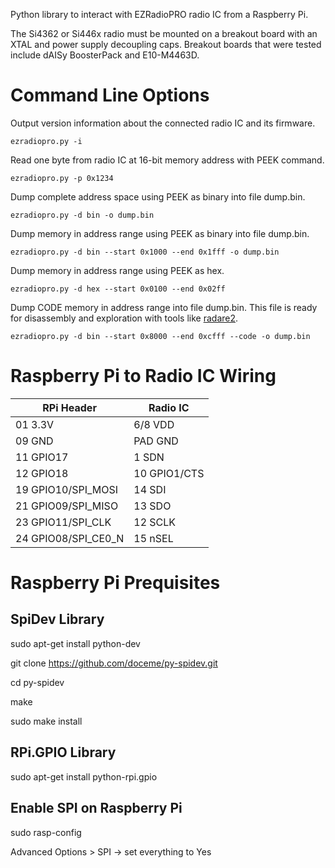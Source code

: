 Python library to interact with EZRadioPRO radio IC from a Raspberry Pi. 

The Si4362 or Si446x radio must be mounted on a breakout board with an XTAL and power supply decoupling caps.
Breakout boards that were tested include dAISy BoosterPack and E10-M4463D.

# Command Line Options

Output version information about the connected radio IC and its firmware.
~~~~
ezradiopro.py -i
~~~~

Read one byte from radio IC at 16-bit memory address with PEEK command.
~~~~
ezradiopro.py -p 0x1234
~~~~

Dump complete address space using PEEK as binary into file dump.bin.
~~~~
ezradiopro.py -d bin -o dump.bin
~~~~

Dump memory in address range using PEEK as binary into file dump.bin.
~~~~
ezradiopro.py -d bin --start 0x1000 --end 0x1fff -o dump.bin
~~~~

Dump memory in address range using PEEK as hex.
~~~~
ezradiopro.py -d hex --start 0x0100 --end 0x02ff
~~~~

Dump CODE memory in address range into file dump.bin. This file is ready for 
disassembly and exploration with tools like [radare2](http://www.radare.org).
~~~~
ezradiopro.py -d bin --start 0x8000 --end 0xcfff --code -o dump.bin
~~~~

# Raspberry Pi to Radio IC Wiring

|RPi Header|Radio IC|
|----|----|
|01 3.3V|6/8 VDD|
|09 GND|PAD GND|
|11 GPIO17|1 SDN|
|12 GPIO18|10 GPIO1/CTS|
|19 GPIO10/SPI_MOSI|14 SDI|
|21 GPIO09/SPI_MISO|13 SDO|
|23 GPIO11/SPI_CLK|12 SCLK|
|24 GPIO08/SPI_CE0_N|15 nSEL|

# Raspberry Pi Prequisites

## SpiDev Library

sudo apt-get install python-dev

git clone https://github.com/doceme/py-spidev.git

cd py-spidev

make

sudo make install

## RPi.GPIO Library

sudo apt-get install python-rpi.gpio

## Enable SPI on Raspberry Pi

sudo rasp-config

Advanced Options > SPI -> set everything to Yes

